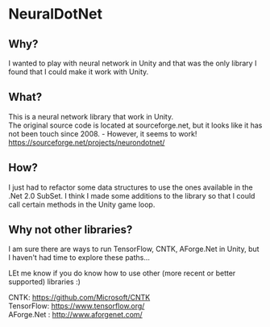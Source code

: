 # NeuralDotNet

## Why?
I wanted to play with neural network in Unity and that was the only library I found that I could make it work with Unity.

## What?
This is a neural network library that work in Unity.  
The original source code is located at sourceforge.net, but it looks like it has not been touch since 2008. - However, it seems to work!
https://sourceforge.net/projects/neurondotnet/

## How?
I just had to refactor some data structures to use the ones available in the .Net 2.0 SubSet.
I think I made some additions to the library so that I could call certain methods in the Unity game loop.


## Why not other libraries?
I am sure there are ways to run TensorFlow, CNTK, AForge.Net in Unity, but I haven't had time to explore these paths...  

LEt me know if you do know how to use other (more recent or better supported) libraries :)  

CNTK: https://github.com/Microsoft/CNTK   
TensorFlow: https://www.tensorflow.org/  
AForge.Net : http://www.aforgenet.com/  
